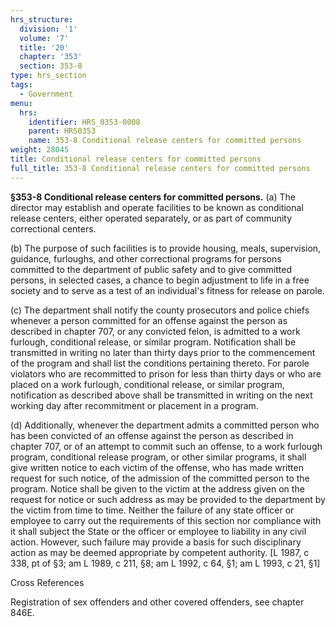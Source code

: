 ```yaml
---
hrs_structure:
  division: '1'
  volume: '7'
  title: '20'
  chapter: '353'
  section: 353-8
type: hrs_section
tags:
  - Government
menu:
  hrs:
    identifier: HRS_0353-0008
    parent: HRS0353
    name: 353-8 Conditional release centers for committed persons
weight: 28045
title: Conditional release centers for committed persons
full_title: 353-8 Conditional release centers for committed persons
---
```

**§353-8 Conditional release centers for committed persons.** (a) The director may establish and operate facilities to be known as conditional release centers, either operated separately, or as part of community correctional centers.

(b) The purpose of such facilities is to provide housing, meals, supervision, guidance, furloughs, and other correctional programs for persons committed to the department of public safety and to give committed persons, in selected cases, a chance to begin adjustment to life in a free society and to serve as a test of an individual's fitness for release on parole.

(c) The department shall notify the county prosecutors and police chiefs whenever a person committed for an offense against the person as described in chapter 707, or any convicted felon, is admitted to a work furlough, conditional release, or similar program. Notification shall be transmitted in writing no later than thirty days prior to the commencement of the program and shall list the conditions pertaining thereto. For parole violators who are recommitted to prison for less than thirty days or who are placed on a work furlough, conditional release, or similar program, notification as described above shall be transmitted in writing on the next working day after recommitment or placement in a program.

(d) Additionally, whenever the department admits a committed person who has been convicted of an offense against the person as described in chapter 707, or of an attempt to commit such an offense, to a work furlough program, conditional release program, or other similar programs, it shall give written notice to each victim of the offense, who has made written request for such notice, of the admission of the committed person to the program. Notice shall be given to the victim at the address given on the request for notice or such address as may be provided to the department by the victim from time to time. Neither the failure of any state officer or employee to carry out the requirements of this section nor compliance with it shall subject the State or the officer or employee to liability in any civil action. However, such failure may provide a basis for such disciplinary action as may be deemed appropriate by competent authority. [L 1987, c 338, pt of §3; am L 1989, c 211, §8; am L 1992, c 64, §1; am L 1993, c 21, §1]

Cross References

Registration of sex offenders and other covered offenders, see chapter 846E.